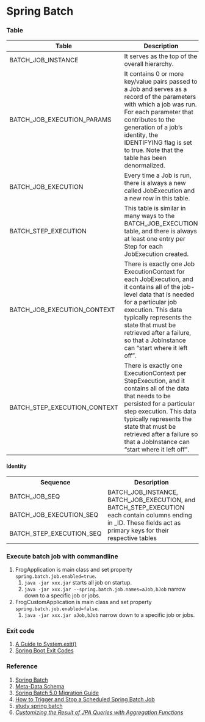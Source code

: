 # Spring Batch

### Table
| Table                        | Description                                                                                                                                                                                                                                                                                     |
|------------------------------|-------------------------------------------------------------------------------------------------------------------------------------------------------------------------------------------------------------------------------------------------------------------------------------------------|
| BATCH_JOB_INSTANCE           | It serves as the top of the overall hierarchy.                                                                                                                                                                                                                                                  |
| BATCH_JOB_EXECUTION_PARAMS   | It contains 0 or more key/value pairs passed to a Job and serves as a record of the parameters with which a job was run. For each parameter that contributes to the generation of a job’s identity, the IDENTIFYING flag is set to true. Note that the table has been denormalized.             |
| BATCH_JOB_EXECUTION          | Every time a Job is run, there is always a new called JobExecution and a new row in this table.                                                                                                                                                                                                 |
| BATCH_STEP_EXECUTION         | This table is similar in many ways to the BATCH_JOB_EXECUTION table, and there is always at least one entry per Step for each JobExecution created.                                                                                                                                             |
| BATCH_JOB_EXECUTION_CONTEXT  | There is exactly one Job ExecutionContext for each JobExecution, and it contains all of the job-level data that is needed for a particular job execution. This data typically represents the state that must be retrieved after a failure, so that a JobInstance can “start where it left off”. |
| BATCH_STEP_EXECUTION_CONTEXT | There is exactly one ExecutionContext per StepExecution, and it contains all of the data that needs to be persisted for a particular step execution. This data typically represents the state that must be retrieved after a failure so that a JobInstance can “start where it left off”.       |
#### Identity
<table>
   <tr>
      <th>Sequence</th>
      <th>Description</th>
   </tr>
   <tr>
      <td>BATCH_JOB_SEQ</td>
      <td rowspan="3">BATCH_JOB_INSTANCE, BATCH_JOB_EXECUTION, and BATCH_STEP_EXECUTION each contain columns ending in _ID. These fields act as primary keys for their respective tables</td>
   </tr>
   <tr>
      <td>BATCH_JOB_EXECUTION_SEQ</td>
   </tr>
   <tr>
      <td>BATCH_STEP_EXECUTION_SEQ</td>
   </tr>
</table>

### Execute batch job with commandline
1. FrogApplication is main class and set property `spring.batch.job.enabled=true`.
    1. `java -jar xxx.jar` starts all job on startup.
    2. `java -jar xxx.jar --spring.batch.job.names=aJob,bJob` narrow down to a specific job or jobs.
2. FrogCustomApplication is main class and set property `spring.batch.job.enabled=false`.
    1. `java -jar xxx.jar aJob,bJob` narrow down to a specific job or jobs.

### Exit code
1. [A Guide to System.exit()](https://www.baeldung.com/java-system-exit)
2. [Spring Boot Exit Codes](https://www.baeldung.com/spring-boot-exit-codes)

### Reference
1. [Spring Batch](https://docs.spring.io/spring-batch/reference/index.html)
2. [Meta-Data Schema](https://docs.spring.io/spring-batch/reference/schema-appendix.html)
3. [Spring Batch 5.0 Migration Guide](https://github.com/spring-projects/spring-batch/wiki/Spring-Batch-5.0-Migration-Guide)
4. [How to Trigger and Stop a Scheduled Spring Batch Job](https://www.baeldung.com/spring-batch-start-stop-job)
5. [study spring batch](https://github.com/a18792721831/studybatch)
6. [*Customizing the Result of JPA Queries with Aggregation Functions*](https://www.baeldung.com/jpa-queries-custom-result-with-aggregation-functions)
